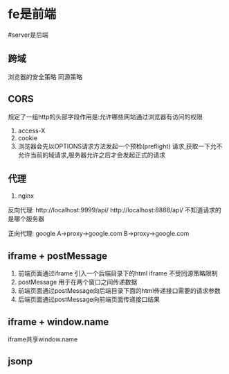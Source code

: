 # fe是前端
#server是后端

## 跨域
  浏览器的安全策略
  同源策略
## CORS
  规定了一组http的头部字段作用是:允许哪些网站通过浏览器有访问的权限

  1. access-X
  2. cookie
  3. 浏览器会先以OPTIONS请求方法发起一个预检(preflight) 请求,获取一下允不允许当前的域请求,服务器允许之后才会发起正式的请求

## 代理
1. nginx

反向代理:
        http://localhost:9999/api/
        http://localhost:8888/api/
不知道请求的是哪个服务器

正向代理:
  google
  A->proxy->google.com
  B->proxy->google.com

## iframe + postMessage
1. 前端页面通过iframe 引入一个后端目录下的html
    iframe 不受同源策略限制
2. postMessage 用于在两个窗口之间传递数据
3. 前端页面通过postMessage向后端目录下面的html传递接口需要的请求参数
4. 后端页面通过postMessage向前端页面传递接口结果


## iframe + window.name
  iframe共享window.name

## jsonp
  
